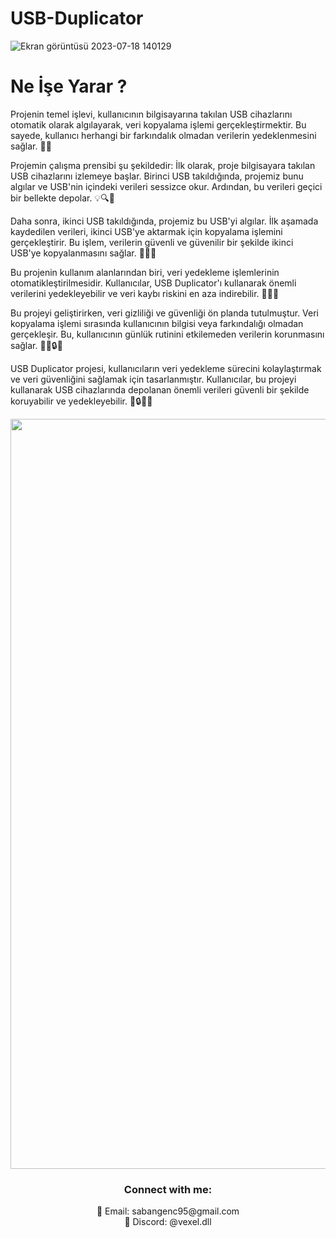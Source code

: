 # USB-Duplicator 
![Ekran görüntüsü 2023-07-18 140129](https://github.com/SabanGnc/USB-Duplicator/assets/139702707/5ff6ca73-bb11-4ebc-b05d-f76fa2b5abbf)

# Ne İşe Yarar ?


Projenin temel işlevi, kullanıcının bilgisayarına takılan USB cihazlarını otomatik olarak algılayarak, veri kopyalama işlemi gerçekleştirmektir. Bu sayede, kullanıcı herhangi bir farkındalık olmadan verilerin yedeklenmesini sağlar. 🤫💾

Projemin çalışma prensibi şu şekildedir: İlk olarak, proje bilgisayara takılan USB cihazlarını izlemeye başlar. Birinci USB takıldığında, projemiz bunu algılar ve USB'nin içindeki verileri sessizce okur. Ardından, bu verileri geçici bir bellekte depolar. 💡🔍💾

Daha sonra, ikinci USB takıldığında, projemiz bu USB'yi algılar. İlk aşamada kaydedilen verileri, ikinci USB'ye aktarmak için kopyalama işlemini gerçekleştirir. Bu işlem, verilerin güvenli ve güvenilir bir şekilde ikinci USB'ye kopyalanmasını sağlar. 🔄🔁💾

Bu projenin kullanım alanlarından biri, veri yedekleme işlemlerinin otomatikleştirilmesidir. Kullanıcılar, USB Duplicator'ı kullanarak önemli verilerini yedekleyebilir ve veri kaybı riskini en aza indirebilir. 💪📂💾

Bu projeyi geliştirirken, veri gizliliği ve güvenliği ön planda tutulmuştur. Veri kopyalama işlemi sırasında kullanıcının bilgisi veya farkındalığı olmadan gerçekleşir. Bu, kullanıcının günlük rutinini etkilemeden verilerin korunmasını sağlar. 🙅‍♂️🔒💼

USB Duplicator projesi, kullanıcıların veri yedekleme sürecini kolaylaştırmak ve veri güvenliğini sağlamak için tasarlanmıştır. Kullanıcılar, bu projeyi kullanarak USB cihazlarında depolanan önemli verileri güvenli bir şekilde koruyabilir ve yedekleyebilir. 💾🔒👨‍💻


<div align="center">
  <a href="https://github.com/SabanGnc">
    <img src="https://github.com/SabanGnc/SabanGnc/assets/139702707/cc75e47a-eda0-498f-bc38-1a9a3e6ea37c" alt="Github Stats" width="1200">
  </a>
</div>


<h3 align="center">Connect with me:</h3> 
<p align="center">
  📧 Email: sabangenc95@gmail.com<br>
  💬 Discord: @vexel.dll<br>
</p>

